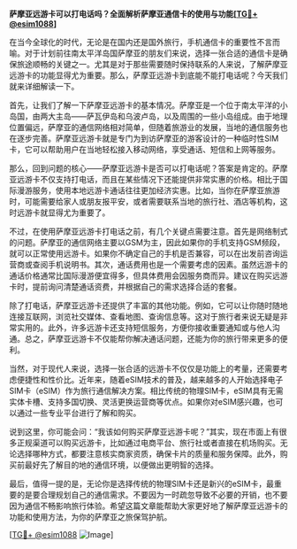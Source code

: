 **萨摩亚远游卡可以打电话吗？全面解析萨摩亚通信卡的使用与功能[[TG💪+ @esim1088](https://t.me/s/esim1088)]**

在当今全球化的时代，无论是在国内还是国外旅行，手机通信卡的重要性不言而喻。对于计划前往南太平洋岛国萨摩亚的朋友们来说，选择一张合适的通信卡是确保旅途顺畅的关键之一。尤其是对于那些需要随时保持联系的人来说，了解萨摩亚远游卡的功能显得尤为重要。那么，萨摩亚远游卡到底能不能打电话呢？今天我们就来详细解读一下。

首先，让我们了解一下萨摩亚远游卡的基本情况。萨摩亚是一个位于南太平洋的小岛国，由两大主岛——萨瓦伊岛和乌波卢岛，以及周围的一些小岛组成。由于地理位置偏远，萨摩亚的通信网络相对简单，但随着旅游业的发展，当地的通信服务也在逐步完善。萨摩亚远游卡就是专门为到访萨摩亚的游客设计的一种临时性SIM卡，它可以帮助用户在当地轻松接入移动网络，享受通话、短信和上网等服务。

那么，回到问题的核心——萨摩亚远游卡是否可以打电话呢？答案是肯定的。萨摩亚远游卡不仅支持打电话，而且在某些情况下还能提供非常实惠的价格。相比于国际漫游服务，使用本地远游卡通话往往更加经济实惠。比如，当你在萨摩亚旅游时，可能需要给家人或朋友报平安，或者需要联系当地的旅行社、酒店等机构，这时远游卡就显得尤为重要了。

不过，在使用萨摩亚远游卡打电话之前，有几个关键点需要注意。首先是网络制式的问题。萨摩亚的通信网络主要以GSM为主，因此如果你的手机支持GSM频段，就可以正常使用远游卡。如果你不确定自己的手机是否兼容，可以在出发前咨询运营商或查阅手机说明书。其次，通话费用也是一个需要考虑的因素。虽然远游卡的通话价格通常比国际漫游便宜得多，但具体费用会因服务商而异。建议在购买远游卡时，提前询问清楚通话资费，并根据自己的需求选择合适的套餐。

除了打电话，萨摩亚远游卡还提供了丰富的其他功能。例如，它可以让你随时随地连接互联网，浏览社交媒体、查看地图、查询信息等。这对于旅行者来说无疑是非常实用的。此外，许多远游卡还支持短信服务，方便你接收重要通知或与他人沟通。总之，萨摩亚远游卡不仅能帮你解决通话问题，还能为你的旅行带来更多的便利。

当然，对于现代人来说，选择一张合适的远游卡不仅仅是功能上的考量，还需要考虑便捷性和性价比。近年来，随着eSIM技术的普及，越来越多的人开始选择电子SIM卡（eSIM）作为旅行通信解决方案。相比传统的物理SIM卡，eSIM具有无需实体卡槽、支持多国切换、灵活更换运营商等优点。如果你对eSIM感兴趣，也可以通过一些专业平台进行了解和购买。

说到这里，你可能会问：“我该如何购买萨摩亚远游卡呢？”其实，现在市面上有很多正规渠道可以购买远游卡，比如通过电商平台、旅行社或者直接在机场购买。无论选择哪种方式，都要注意核实商家资质，确保卡片的质量和服务保障。此外，购买前最好先了解目的地的通信环境，以便做出更明智的选择。

最后，值得一提的是，无论你是选择传统的物理SIM卡还是新兴的eSIM卡，最重要的是要合理规划自己的通信需求。不要因为一时疏忽导致不必要的开销，也不要因为通信不畅影响旅行体验。希望这篇文章能帮助大家更好地了解萨摩亚远游卡的功能和使用方法，为你的萨摩亚之旅保驾护航。

[[TG💪+ @esim1088](https://t.me/s/esim1088) ![Image](https://i.postimg.cc/4NQfJmqS/Snipaste-2025-05-13-00-14-12.png)]